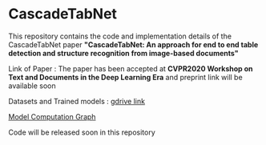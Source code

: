 # CascadeTabNet
This repository contains the code and implementation details of the CascadeTabNet paper <b>"CascadeTabNet: An approach for end to end table detection and structure recognition from image-based documents"</b>

Link of Paper : The paper has been accepted at <b>CVPR2020 Workshop on Text and Documents in the Deep Learning Era</b> and preprint link will be available soon

Datasets and Trained models : <a href="https://drive.google.com/drive/folders/1mNDbbhu-Ubz87oRDjdtLA4BwQwwNOO-G?usp=sharing">gdrive link</a>

<a href="theonnx.onnx.svg">Model Computation Graph</a>

Code will be released soon in this repository

<!--Cite as
<pre>
@article{
  cascacadetabnet2020
  authors = ""
  title = ""
  journal = ""
  year = ""
}
</pre>-->
